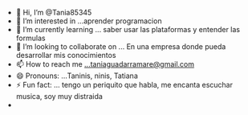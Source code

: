 - 👋 Hi, I’m @Tania85345
- 👀 I’m interested in ...aprender programacion 
- 🌱 I’m currently learning ... saber usar las plataformas y entender las formulas 
- 💞️ I’m looking to collaborate on ... En una empresa donde pueda desarrollar mis conocimientos 
- 📫 How to reach me ...taniaguadarramare@gmail.com
- 😄 Pronouns: ...Taninis, ninis, Tatiana 
- ⚡ Fun fact: ... tengo un periquito que habla, me encanta escuchar musica, soy muy distraida
- 

<!---
Tania85345/Tania85345 is a ✨ special ✨ repository because its `README.md` (this file) appears on your GitHub profile.
You can click the Preview link to take a look at your changes.
--->
